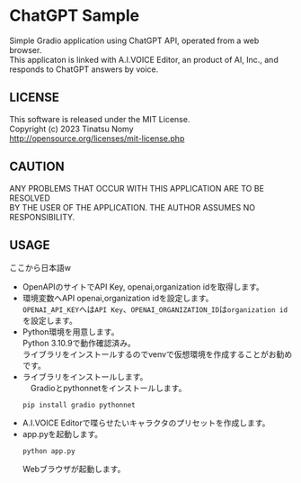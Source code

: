 # ChatGPT Sample
Simple Gradio application using ChatGPT API, operated from a web browser.  
This applicaton is linked with A.I.VOICE Editor, an product of AI, Inc., and responds to ChatGPT answers by voice.  
## LICENSE
This software is released under the MIT License.  
Copyright (c) 2023 Tinatsu Nomy  
http://opensource.org/licenses/mit-license.php  
## CAUTION
ANY PROBLEMS THAT OCCUR WITH THIS APPLICATION ARE TO BE RESOLVED  
BY THE USER OF THE APPLICATION. THE AUTHOR ASSUMES NO RESPONSIBILITY.
## USAGE
ここから日本語w  
- OpenAPIのサイトでAPI Key, openai,organization idを取得します。  
- 環境変数へAPI openai,organization idを設定します。  
  `OPENAI_API_KEY`へは`API Key`、`OPENAI_ORGANIZATION_ID`は`organization id`を設定します。  
- Python環境を用意します。  
  Python 3.10.9で動作確認済み。  
  ライブラリをインストールするのでvenvで仮想環境を作成することがお勧めです。  
- ライブラリをインストールします。  
　Gradioとpythonnetをインストールします。  
  ```
  pip install gradio pythonnet
  ```
- A.I.VOICE Editorで喋らせたいキャラクタのプリセットを作成します。  
- app.pyを起動します。　　
  ```
  python app.py
  ```
  Webブラウザが起動します。
  
